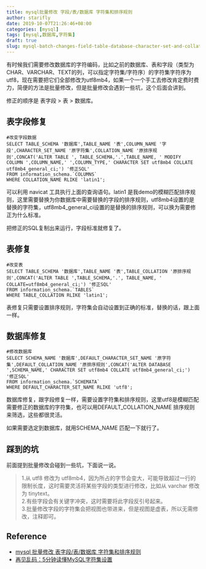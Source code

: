 ```yaml
---
title: mysql批量修改 字段/表/数据库 字符集和排序规则
author: starifly
date: 2019-10-07T21:26:46+08:00
categories: [mysql]
tags: [mysql,数据库,字符集]
draft: true
slug: mysql-batch-changes-field-table-database-character-set-and-collation
---
```


有时候我们需要修改数据库的字符编码，比如之前的数据库、表和字段（类型为CHAR、VARCHAR、TEXT的列，可以指定字符集/字符序）的字符集字符序为utf8，现在需要把它们全部修改为utf8mb4，如果一个一个手工去修改肯定费时费力，简便的方法是批量修改，但是批量修改会遇到一些坑，这个后面会讲到。

修正的顺序是 表字段 > 表 > 数据库。

## 表字段修复

```shell
#改变字段数据
SELECT TABLE_SCHEMA '数据库',TABLE_NAME '表',COLUMN_NAME '字段',CHARACTER_SET_NAME '原字符集',COLLATION_NAME '原排序规则',CONCAT('ALTER TABLE ', TABLE_SCHEMA,'.',TABLE_NAME, ' MODIFY COLUMN ',COLUMN_NAME,' ',COLUMN_TYPE,' CHARACTER SET utf8mb4 COLLATE utf8mb4_general_ci;') '修正SQL'
FROM information_schema.`COLUMNS` 
WHERE COLLATION_NAME RLIKE 'latin1';
```

可以利用 navicat 工具执行上面的查询语句。latin1 是我demo的模糊匹配排序规则，这里需要替换为你数据库中需要替换的字段的排序规则，utf8mb4设置的是替换的字符集，utf8mb4_general_ci设置的是替换的排序规则，可以换为需要修正为什么标准。

把修正的SQL复制出来运行，字段标准就修复了。

## 表修复

```shell
#改变表
SELECT TABLE_SCHEMA '数据库',TABLE_NAME '表',TABLE_COLLATION '原排序规则',CONCAT('ALTER TABLE ',TABLE_SCHEMA,'.', TABLE_NAME, ' COLLATE=utf8mb4_general_ci;') '修正SQL'
FROM information_schema.`TABLES`
WHERE TABLE_COLLATION RLIKE 'latin1';
```

表修复只需要设置排序规则，字符集会自动设置到正确的标准，替换的话，跟上面一样。

## 数据库修复

```shell
#修改数据库
SELECT SCHEMA_NAME '数据库',DEFAULT_CHARACTER_SET_NAME '原字符集',DEFAULT_COLLATION_NAME '原排序规则',CONCAT('ALTER DATABASE ',SCHEMA_NAME,' CHARACTER SET utf8mb4 COLLATE utf8mb4_general_ci;') '修正SQL'
FROM information_schema.`SCHEMATA`
WHERE DEFAULT_CHARACTER_SET_NAME RLIKE 'utf8';
```

数据库修复，跟字段修复一样，需要设置字符集和排序规则，这里utf8是模糊匹配需要修正的数据库的字符集，也可以用DEFAULT_COLLATION_NAME 排序规则来筛选，这些都很灵活。

如果需要选定到数据库，就用SCHEMA_NAME 匹配一下就行了。

## 踩到的坑

前面提到批量修改会碰到一些坑，下面说一说。

> 1.从 utf8 修改为 utf8mb4，因为所占的字节会变大，可能导致超过一行的限制长度，这时需要灵活将某些字段的类型进行修改，比如从 varchar 修改为 tinytext。  
> 2.有些字段会有关键字冲突，这时需要将此字段反引号起来。  
> 3.批量修改字段的字符集会把视图也带进来，但是视图是虚表，所以无需修改，注释即可。

## Reference

- [mysql 批量修改 表字段/表/数据库 字符集和排序规则](https://www.cnblogs.com/-renyu/p/10776020.html)
- [再见乱码：5分钟读懂MySQL字符集设置](https://www.cnblogs.com/chyingp/p/mysql-character-set-collation.html)
